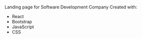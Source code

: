 Landing page for Software Development Company 
Created with:
- React
- Bootstrap
- JavaScript
- CSS

